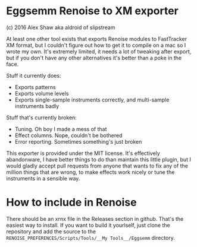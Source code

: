 # Eggsemm Renoise to XM exporter

(c) 2016 Alex Shaw aka aldroid of slipstream

At least one other tool exists that exports Renoise modules to FastTracker XM format, but I couldn't figure out how to get it to compile on a mac so I wrote my own.  It's extremely limited, it needs a lot of tweaking after export, but if you don't have any other alternatives it's better than a poke in the face.

Stuff it currently does:

* Exports patterns
* Exports volume levels
* Exports single-sample instruments correctly, and multi-sample instruments badly

Stuff that's currently broken:

* Tuning.  Oh boy I made a mess of that
* Effect columns.  Nope, couldn't be bothered
* Error reporting.  Sometimes something's just broken

This exporter is provided under the MIT license.  It's effectively abandonware, I have better things to do than maintain this little plugin, but I would gladly accept pull requests from anyone that wants to fix any of the million things that are wrong, to make effects work nicely or tune the instruments in a sensible way.

# How to include in Renoise

There should be an xrnx file in the Releases section in github.  That's the easiest way to install.  If you want to build it yourlself, just clone the repository and add the source to the `RENOISE_PREFERENCES/Scripts/Tools/__My Tools__/Eggsemm` directory.
